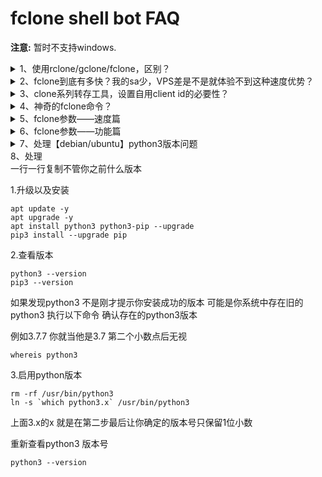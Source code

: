 # fclone shell bot FAQ
**注意:** 暂时不支持windows.
<details>
<summary>1、使用rclone/gclone/fclone，区别？</summary>

均基于rclone，gclone增加了sa切换，fclone优化了多sa使用方式

速度上来说，rclone,gclone基本一致，fclone要快很多，具体快几倍还是几十倍还是几百倍，则受【sa的数量、结构】【电脑&VPS性能】【flag设置】影响
</details>
<details>
<summary>2、fclone到底有多快？我的sa少，VPS差是不是就体验不到这种速度优势？</summary>

根据[rclone官方说明](https://rclone.org/drive/)，rclone和gclone平均速度为2 files/s,而fclone最低4-5 files/s，保底快一倍！

至于说sa数量和vps性能，我不是google内部工作人员，没办法给你严谨的公式，只能枚举一些内测群朋友的情况：

| 序号 | sa数量 |    sa结构      |vps cpu|vps内存|转存参数—checker|转存参数-transfer|转存目标情况      |     速度    |
| :--: |:-----:|:--------------:| :----:|:-----:|:-------------:|:--------------:|:---------------:|:-----------:|
| 01   | 400   | 100 sa/project | E3 1C | 512M  |      32       |       32       | 479T 10M以上文件 | 50  files/s |
| 02   | 2400  | 100 sa/project | R9 1C | 1G    |      128      |       128      | 479T 10M以上文件 | 98  files/s |
| 03   | 5000  | 20 sa/project  | R9 1C | 1G    |      256      |       256      | 479T 10M以上文件 | 160 files/s |
| 04   | 5000  | 10 sa/project  | R9 1C | 1G    |      320      |       326      | 479T 10M以上文件 | 200 files/s |
| 05   | 15000 | 100 sa/project |    2C | 4G    |      1000     |       2500     | 479T 10M以上文件 | 350 files/s |
| 05   | 20000 | 100 sa/project |    2C | 4G    |      3000     |       3000     | 479T 10M以上文件 | 600 files/s |

**注意：100sa/proj，sa和checker transfers的比例最大是10:1，稳定推荐复制数量大的文件是20:1，即如有2000sa，checker transfer不大于100！**
**pacerburst 5000**
**不听劝的后果是：拖慢速度|漏存文件|冗余文件**
**建议：sa结构 10 sa/project，sa数量：10000~15000**
         
</details>
<details>
<summary>3、clone系列转存工具，设置自用client id的必要性？</summary>
>这个问题其实挺麻烦                
>使用自己的client id，低并发；
>使用默认的rclone公用client id,高并发，但是N多人使用，也有可能会堵车；
>官方解释是这样的——原文地址：https://rclone.org/drive/#making-your-own-client-id
```
--drive-client-id
建议您设置自己的Google Application Client ID。有关如何创建自己的示例，请参见https://rclone.org/drive/#making-your-own-client-id。
**如果将此空白留空，它将使用性能低下的内部密钥**
```
根据rclone官方说法，还是建议用自己的，都用它那个公共的，它也顶不住！

</details>
<details>
<summary>4、神奇的fclone命令？</summary>

* `rclone version`    - 显示版本号
* `rclone listremotes`- 列出配置文件中的所有的remote用户名
* `rclone tree`       - [文件树形式列出遥控器的内容](https://rclone.org/commands/rclone_tree/)
* `rclone ls`         - [用大小和路径列出路径中的对象](https://rclone.org/commands/rclone_ls/)
* `rclone lsd`        - [列出路径中的所有目录](https://rclone.org/commands/rclone_lsd/)
* `rclone lsf`        - [列出remote：path中用于解析的目录和对象](https://rclone.org/commands/rclone_lsf/)
* `rclone lsjson`     - [以JSON格式列出路径中的目录和对象](https://rclone.org/commands/rclone_lsjson/)

* `rclone move`       - [将文件从源移动到目标](https://rclone.org/commands/rclone_move/)
* `rclone copy`       - [将文件从源复制到dest，跳过已复制的文件](https://rclone.org/commands/rclone_copy/)
* `rclone sync`       - [使源和目标相同，仅修改目标](https://rclone.org/commands/rclone_sync/)

* `rclone size`       - [打印remote：path中对象的总大小和数量](https://rclone.org/commands/rclone_size/)
* `rclone check`      - [检查源和目标中的文件是否匹配](https://rclone.org/commands/rclone_check/)
* `rclone dedupe`     - [交互式查找重复文件并删除/重命名它们](https://rclone.org/commands/rclone_dedupe/)


* `rclone delete`     - [删除路径的内容](https://rclone.org/commands/rclone_delete/)
* `rclone rmdirs`     - [删除路径下的空目录](https://rclone.org/commands/rclone_rmdirs/)

* `rclone mount`      - [在挂载点上将远程作为文件系统挂载](https://rclone.org/commands/rclone_mount/)

</details>
<details>
<summary>5、fclone参数——速度篇</summary>
```
--drive-server-side-across-configs --stats=1s --stats-one-line -P --ignore-checksum  --checkers=1800 --transfers=1800 --drive-pacer-min-sleep=1ms --drive-pacer-burst=3000 --check-first --log-level=DEBUG --log-file=/root/fclone_debug.log
```

* `--drive-server-side-across-configs` 允许服务器端操作（例如，复制）跨不同的驱动器配置工作。请注意，默认情况下未启用此功能。

* `--drive-pacer-min-sleep=1ms`        API调用之间的最短睡眠时间

* `--drive-pacer-burst=xxx`            允许不休眠的API调用数,注意不能全开，否则循环erro,建议开启数量=sa*25%

* `--checkers=1800 --transfers=1800`   fclone的变速箱，check和transfer的线程，推荐线程数=sa数/20（前提vps性能撑得住）

* `--check-first`                      fclone快的根本，默认no check first，没有这个标签，fclone=gclone=rclone

* `--disable ListR`

* `--ignore-checksum`

何时使用/不使用--no-traverse：
假设您的目的地有6个文件{a，b，c，d，e，f}。

如果将{a}复制到目的地，则没有遍历，rclone将在所有文件{a，b，c，d，e，f}的定义中加载，然后发现是否需要上传{a}。如果您使用--no-traverse，则rclone只会在遥控器上检查{a}。

那么，为什么不一直使用--no-traverse？

如果要将{a，b，c，d，e，f}复制到目标位置，则rclone将单独检查每个文件。这将至少需要6笔交易，而您可能已经在1个清单中完成了所有对象的清单。

因此需要权衡！在1.36版中实现的新同步方法使--no-traverse的使用性比以前降低了，但是它仍然派上用场，尤其是在将文件移动或复制到更深的层次结构中时。

如何在微型实例上运行
内存不足一千兆字节的微型实例上的RClone可能会崩溃。您可以执行以下操作：

键入export GOGC=20运行rclone之前。
去掉 --fast-list
降低 --transfers=
</details>
<details>
<summary>6、fclone参数——功能篇</summary>
Rclone优化
有关优化的想法最终应记录在主要文档中。

何时使用/不使用--no-traverse：
假设您的目的地有6个文件{a，b，c，d，e，f}。

如果将{a}复制到目的地，则没有遍历，rclone将在所有文件{a，b，c，d，e，f}的定义中加载，然后发现是否需要上传{a}。如果您使用--no-traverse，则rclone只会在遥控器上检查{a}。

那么，为什么不一直使用--no-traverse？

如果要将{a，b，c，d，e，f}复制到目标位置，则rclone将单独检查每个文件。这将至少需要6笔交易，而您可能已经在1个清单中完成了所有对象的清单。

因此需要权衡！在1.36版中实现的新同步方法使--no-traverse的使用性比以前降低了，但是它仍然派上用场，尤其是在将文件移动或复制到更深的层次结构中时。

如何在微型实例上运行
内存不足一千兆字节的微型实例上的RClone可能会崩溃。您可以执行以下操作：

键入export GOGC=20运行rclone之前。
去掉 --fast-list
降低 --transfers=
</details>
<details>
<summary>7、处理【debian/ubuntu】python3版本问题</summary>
一行一行复制不管你之前什么版本

1.升级以及安装
```
apt update -y 
apt upgrade -y 
apt install python3 python3-pip --upgrade 
pip3 install --upgrade pip 
```
2.查看版本 
```
python3 --version 
pip3 --version 
```
如果发现python3 不是刚才提示你安装成功的版本
可能是你系统中存在旧的python3
执行以下命令 确认存在的python3版本

例如3.7.7 你就当他是3.7 第二个小数点后无视

`whereis python3`  

3.启用python版本
```
rm -rf /usr/bin/python3 
ln -s `which python3.x` /usr/bin/python3 
```
上面3.x的x
就是在第二步最后让你确定的版本号只保留1位小数

重新查看python3 版本号

`python3 --version`

</details>
<summary>8、处理</summary>
一行一行复制不管你之前什么版本

1.升级以及安装
```
apt update -y 
apt upgrade -y 
apt install python3 python3-pip --upgrade 
pip3 install --upgrade pip 
```
2.查看版本 
```
python3 --version 
pip3 --version 
```
如果发现python3 不是刚才提示你安装成功的版本
可能是你系统中存在旧的python3
执行以下命令 确认存在的python3版本

例如3.7.7 你就当他是3.7 第二个小数点后无视

`whereis python3`  

3.启用python版本
```
rm -rf /usr/bin/python3 
ln -s `which python3.x` /usr/bin/python3 
```
上面3.x的x
就是在第二步最后让你确定的版本号只保留1位小数

重新查看python3 版本号

`python3 --version`

</details>